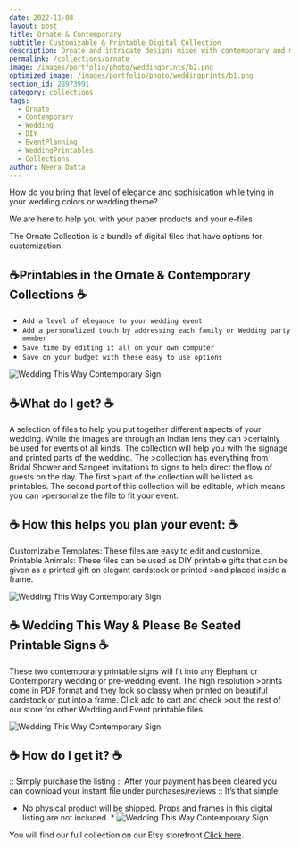 ```yaml
---
date: 2022-11-08 
layout: post
title: Ornate & Contemporary
subtitle: Customizable & Printable Digital Collection
description: Ornate and intricate designs mixed with contemporary and modern stationary options. 
permalink: /collections/ornate
image: /images/portfolio/photo/weddingprints/b2.png
optimized_image: /images/portfolio/photo/weddingprints/b1.png
section_id: 28973991
category: collections
tags:
  - Ornate
  - Contemporary
  - Wedding
  - DIY
  - EventPlanning
  - WeddingPrintables
  - Collections
author: Neera Datta
---
```

How do you bring that level of elegance and sophisication while tying in your wedding colors or wedding theme? 

 We are here to help you with your paper products and your e-files

The Ornate Collection is a bundle of digital files that have options for customization. 


## ☕Printables in the Ornate & Contemporary Collections ☕

- `Add a level of elegance to your wedding event`
- `Add a personalized touch by addressing each family or Wedding party member`
- `Save time by editing it all on your own computer`
- `Save on your budget with these easy to use options`

![Wedding This Way Contemporary Sign](https://i.etsystatic.com/21226651/r/il/c01b3c/4387598774/il_1588xN.4387598774_tgfs.jpg)

## ☕What do I get? ☕
A selection of files to help you put together different aspects of your wedding. While the images are through an Indian lens they can >certainly be used for events of all kinds. The collection will help you with the signage and printed parts of the wedding. The >collection has everything from Bridal Shower and Sangeet invitations to signs to help direct the flow of guests on the day. The first >part of the collection will be listed as printables. The second part of this collection will be editable, which means you can >personalize the file to fit your event.

## ☕ How this helps you plan your event: ☕
Customizable Templates: These files are easy to edit and customize. 
Printable Animals: These files can be used as DIY printable gifts that can be given as a printed gift on elegant cardstock or printed >and placed inside a frame.

![Wedding This Way Contemporary Sign](https://i.etsystatic.com/21226651/r/il/2c373d/4353858868/il_1588xN.4353858868_nw70.jpg
)


## ☕ Wedding This Way & Please Be Seated Printable Signs ☕
These two contemporary printable signs will fit into any Elephant or Contemporary wedding or pre-wedding event. The high resolution >prints come in PDF format and they look so classy when printed on beautiful cardstock or put into a frame. Click add to cart and check >out the rest of our store for other Wedding and Event printable files. 

![Wedding This Way Contemporary Sign](https://i.etsystatic.com/21226651/r/il/059920/4353737686/il_1588xN.4353737686_2wik.jpg)


## ☕ How do I get it? ☕
 ::  Simply purchase the listing 
 ::  After your payment has been cleared you can download your instant file under purchases/reviews
 ::  It’s that simple!

 * No physical product will be shipped. Props and frames in this digital listing are not included. *
![Wedding This Way Contemporary Sign](https://i.etsystatic.com/21226651/r/il/f46ed5/4353736068/il_1588xN.4353736068_lasb.jpg)








You will find our full collection on our Etsy storefront [Click here](https://www.etsy.com/shop/TwoCupsOfChaa).